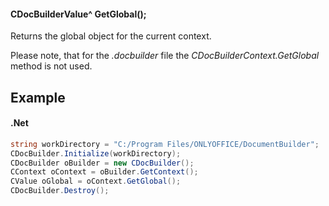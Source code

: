 #### CDocBuilderValue^ GetGlobal();

Returns the global object for the current context.

Please note, that for the *.docbuilder* file the *CDocBuilderContext.GetGlobal* method is not used.

## Example

#### .Net

```c#
string workDirectory = "C:/Program Files/ONLYOFFICE/DocumentBuilder";
CDocBuilder.Initialize(workDirectory);
CDocBuilder oBuilder = new CDocBuilder();
CContext oContext = oBuilder.GetContext();
CValue oGlobal = oContext.GetGlobal();
CDocBuilder.Destroy();
```
